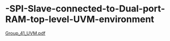 # -SPI-Slave-connected-to-Dual-port-RAM-top-level-UVM-environment
[Group_41_UVM.pdf](https://github.com/user-attachments/files/17599214/Group_41_UVM.pdf)

